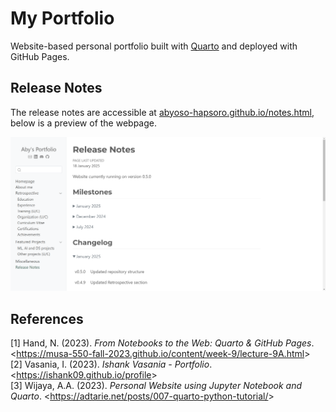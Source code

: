 # My Portfolio
Website-based personal portfolio built with <a href="https://quarto.org/">Quarto</a> and deployed with GitHub Pages.

## Release Notes
The release notes are accessible at [abyoso-hapsoro.github.io/notes.html](https://abyoso-hapsoro.github.io/notes.html), below is a preview of the webpage.
<p align="center">
  <a href="https://abyoso-hapsoro.github.io/notes.html">
    <img src="misc/screenshot.png"/>
  </a>
</p>

## References
[1] Hand, N. (2023). *From Notebooks to the Web: Quarto & GitHub Pages*. <<a href="https://musa-550-fall-2023.github.io/content/week-9/lecture-9A.html">https://musa-550-fall-2023.github.io/content/week-9/lecture-9A.html</a>><br>
[2] Vasania, I. (2023). *Ishank Vasania - Portfolio*. <<a href="https://ishank09.github.io/profile">https://ishank09.github.io/profile</a>><br>
[3] Wijaya, A.A. (2023). *Personal Website using Jupyter Notebook and Quarto*. <<a href="https://adtarie.net/posts/007-quarto-python-tutorial/">https://adtarie.net/posts/007-quarto-python-tutorial/</a>>